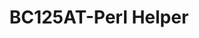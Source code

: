 ---
title: BC125AT-Perl Helper
order: 20
link: "https://github.com/itsmaxymoo/BC125AT-Perl-Helper"
link_enabled: true
description: "A tool to easily convert bc125at-perl's hard-to-work-with output to CSV, for easy editing in any spreadsheet editor."
image: bc125at-perl-helper.png
---